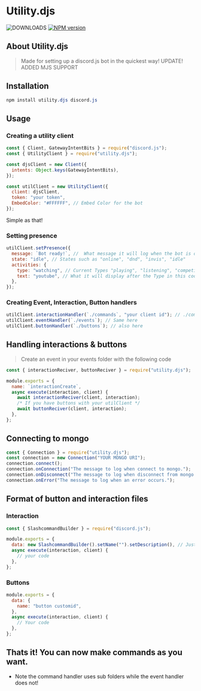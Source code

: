 # Utility.djs

<div>
<a herf="https://www.npmjs.com/package/utility.djs"><img src="https://img.shields.io/npm/dt/utility.djs.svg?maxAge=3600" alt="DOWNLOADS"></a>
  <a href="https://www.npmjs.com/package/utility.djs"><img src="https://img.shields.io/npm/v/utility.djs.svg?maxAge=3600" alt="NPM version" /></a>  
</div>

## About Utility.djs

> Made for setting up a discord.js bot in the quickest way!
> UPDATE! ADDED MJS SUPPORT

## Installation

```css
npm install utility.djs discord.js
```

## Usage

### Creating a utility client

```js
const { Client, GatewayIntentBits } = require("discord.js");
const { UtilityClient } = require("utility.djs");

const djsClient = new Client({
  intents: Object.keys(GatewayIntentBits),
});

const utilClient = new UtilityClient({
  client: djsClient,
  token: "your token",
  EmbedColor: "#FFFFFF", // Embed Color for the bot
});
```

Simple as that!

### Setting presence

```js
utilClient.setPresence({
  message: `Bot ready!`, //  What message it will log when the bot is online
  state: "idle", // States such as "online", "dnd", "invis", "idle"
  activities: {
    type: "watching", // Current Types "playing", "listening", "competing", "watching"
    text: "youtube", // What it will display after the Type in this code it would display Watching youtube
  },
});
```

### Creating Event, Interaction, Button handlers

```js
utilClient.interactionHandler(`./commands`, "your client id"); // ./commands is the path. FS TYPE PATH
utilClient.eventHandler(`./events`); // Same here
utilClient.buttonHandler(`./buttons`); // also here
```

## Handling interactions & buttons

> Create an event in your events folder with the following code

```js
const { interactionReciver, buttonReciver } = require("utility.djs");

module.exports = {
  name: `interactionCreate`,
  async execute(interaction, client) {
    await interactionReciver(client, interaction);
    /* If you have buttons with your utilClient */
    await buttonReciver(client, interaction);
  },
};
```

## Connecting to mongo

```js
const { Connection } = require("utility.djs");
const connection = new Connection("YOUR MONGO URI");
connection.connect();
connection.onConnection("The message to log when connect to mongo.");
connection.onDisconnect("The message to log when disconnect from mongo.");
connection.onError("The message to log when an error occurs.");
```

## Format of button and interaction files

### Interaction

```js
const { SlashcommandBuilder } = require("discord.js");

module.exports = {
  data: new SlashcommandBuilder().setName("").setDescription(), // Just the discord.js slash command builder.
  async execute(interaction, client) {
    // your code
  },
};
```

### Buttons

```js
module.exports = {
  data: {
    name: "button customid",
  },
  async execute(interaction, client) {
    // Your code
  },
};
```

## Thats it! You can now make commands as you want.

- Note the command handler uses sub folders while the event handler does not!

